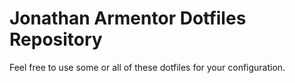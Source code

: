 # Jonathan Armentor Dotfiles Repository

Feel free to use some or all of these dotfiles for your configuration.
